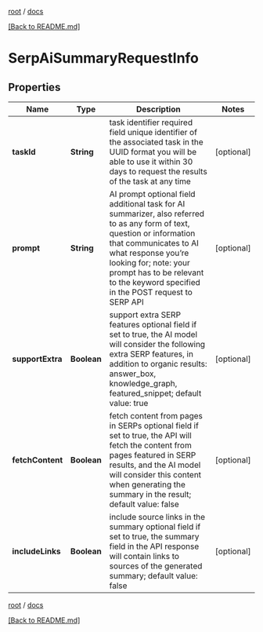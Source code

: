 [root](./../ "root") / [docs](./ "docs")

[[Back to README.md]](./../README.md "[Back to README.md]")

# SerpAiSummaryRequestInfo

## Properties

| Name | Type | Description | Notes |
|------------ | ------------- | ------------- | -------------|
|**taskId** | **String** | task identifier required field unique identifier of the associated task in the UUID format you will be able to use it within 30 days to request the results of the task at any time |  [optional] |
|**prompt** | **String** | AI prompt optional field additional task for AI summarizer, also referred to as any form of text, question or information that communicates to AI what response you’re looking for; note: your prompt has to be relevant to the keyword specified in the POST request to SERP API |  [optional] |
|**supportExtra** | **Boolean** | support extra SERP features optional field if set to true, the AI model will consider the following extra SERP features, in addition to organic results: answer_box, knowledge_graph, featured_snippet; default value: true |  [optional] |
|**fetchContent** | **Boolean** | fetch content from pages in SERPs optional field if set to true, the API will fetch the content from pages featured in SERP results, and the AI model will consider this content when generating the summary in the result; default value: false |  [optional] |
|**includeLinks** | **Boolean** | include source links in the summary optional field if set to true, the summary field in the API response will contain links to sources of the generated summary; default value: false |  [optional] |

[root](./../ "root") / [docs](./ "docs")

[[Back to README.md]](./../README.md "[Back to README.md]")